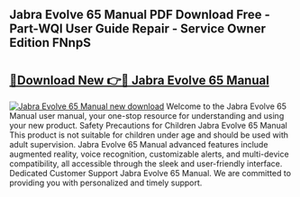 ## Jabra Evolve 65 Manual PDF Download Free - Part-WQl User Guide Repair - Service Owner Edition FNnpS

# <h2><a href="http://bc45770.oget.top/?id=Jabra+Evolve+65+Manual">🔗Download New 👉🔴 Jabra Evolve 65 Manual</a></h2>

[![Jabra Evolve 65 Manual new download](https://i.imgur.com/5g1atiW.png)](http://bc45770.oget.top/?id=Jabra+Evolve+65+Manual)
Welcome to the Jabra Evolve 65 Manual user manual, your one-stop resource for understanding and using your new product. Safety Precautions for Children Jabra Evolve 65 Manual This product is not suitable for children under age and should be used with adult supervision. Jabra Evolve 65 Manual advanced features include augmented reality, voice recognition, customizable alerts, and multi-device compatibility, all accessible through the sleek and user-friendly interface. Dedicated Customer Support Jabra Evolve 65 Manual. We are committed to providing you with personalized and timely support.
